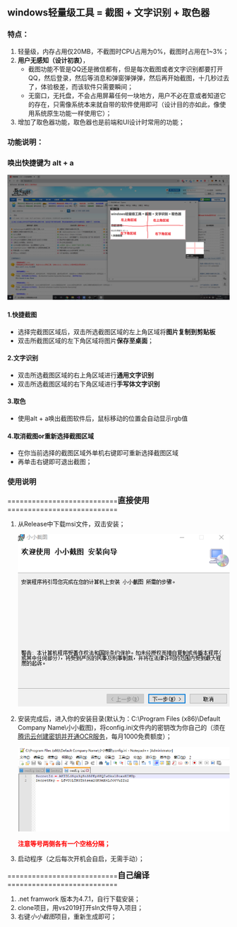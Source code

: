 ## windows轻量级工具 = 截图 + 文字识别 + 取色器

### 特点：
1. 轻量级，内存占用仅20MB，不截图时CPU占用为0%，截图时占用在1~3%；
2. **用户无感知（设计初衷）**，
	* 截图功能不管是QQ还是微信都有，但是每次截图或者文字识别都要打开QQ，然后登录，然后等消息和弹窗弹弹弹，然后再开始截图，十几秒过去了，体验极差，而该软件只需要瞬间；
	* 无窗口，无托盘，不会占用屏幕任何一块地方，用户不必在意或者知道它的存在，只需像系统本来就自带的软件使用即可（设计目的亦如此，像使用系统原生功能一样使用它）；
3. 增加了取色器功能，取色器也是前端和UI设计时常用的功能；



### 功能说明：

### 唤出快捷键为 alt + a

![](./imgs/1.png)

#### 1.快捷截图

* 选择完截图区域后，双击所选截图区域的左上角区域将**图片复制到剪贴板**
* 双击所截图区域的左下角区域将图片**保存至桌面**；

#### 2.文字识别

* 双击所选截图区域的右上角区域进行**通用文字识别**
* 双击所选截图区域的右下角区域进行**手写体文字识别**

#### 3.取色

* 使用alt + a唤出截图软件后，鼠标移动的位置会自动显示rgb值

#### 4.取消截图or重新选择截图区域
* 在你当前选择的截图区域外单机右键即可重新选择截图区域
* 再单击右键即可退出截图；



### 使用说明
===========================<font size=4>**直接使用**</font>===========================

1. 从Release中下载msi文件，双击安装；

   ![](./imgs/2.png)

2. 安装完成后，进入你的安装目录(默认为：C:\Program Files (x86)\Default Company Name\小小截图\)，将config.ini文件内的密钥改为你自己的（须在[腾讯云创建密钥并开通OCR服务](https://cloud.tencent.com/document/product/866/34681#null)，每月1000免费额度）；

   ![](./imgs/3.jpg)

   <font color="red">**注意等号两侧各有一个空格分隔；**</font>

   

3. 启动程序（之后每次开机会自启，无需手动）；

===========================<font size=4>**自己编译**</font>===========================
1. .net framwork 版本为4.7.1，自行下载安装；
2. clone项目，用vs2019打开sln文件导入项目；
3. 右键*小小截图*项目，重新生成即可；